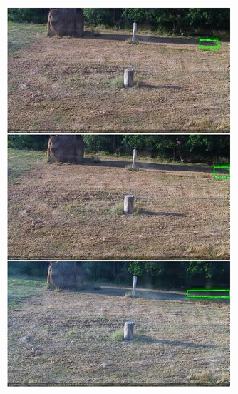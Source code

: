 ![20200808-180511-181512](in2/20200808/20200808-180511-181512_0_.jpg)
![20200808-181518-182520](in2/20200808/20200808-181518-182520_0_.jpg)
![20200808-185549-190550](in2/20200808/20200808-185549-190550_0_.jpg)
